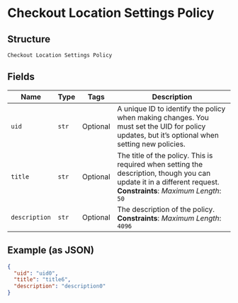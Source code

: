 
# Checkout Location Settings Policy

## Structure

`Checkout Location Settings Policy`

## Fields

| Name | Type | Tags | Description |
|  --- | --- | --- | --- |
| `uid` | `str` | Optional | A unique ID to identify the policy when making changes. You must set the UID for policy updates, but it’s optional when setting new policies. |
| `title` | `str` | Optional | The title of the policy. This is required when setting the description, though you can update it in a different request.<br>**Constraints**: *Maximum Length*: `50` |
| `description` | `str` | Optional | The description of the policy.<br>**Constraints**: *Maximum Length*: `4096` |

## Example (as JSON)

```json
{
  "uid": "uid0",
  "title": "title6",
  "description": "description0"
}
```

